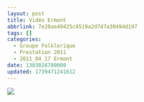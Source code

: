 ```yaml
---
layout: post
title: Vidéo Ermont
abbrlink: 7e28ae49425c4519a2d747a30494d197
tags: []
categories:
  - Groupe Folklorique
  - Prestation 2011
  - 2011_04_17 Ermont
date: 1303026780000
updated: 1739471241612
---
```


[<img src="/resources/7839446b5c81426e87ec7a451848cd86.png">](https://youtu.be/AeyLYjrXYRw)
